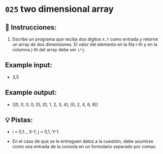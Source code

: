 # `025` two dimensional array

## 📝 Instrucciones:

1. Escribe un programa que reciba dos dígitos `X,Y` como entrada y retorne un array de dos dimensiones. El valor del elemento en la fila i-th y en la columna j-th del array debe ser `i*j`.

## Example input:

+ 3,5

## Example output:

+ [[0, 0, 0, 0, 0], [0, 1, 2, 3, 4], [0, 2, 4, 6, 8]] 

 ## 💡 Pistas:

+ i = 0,1.., X-1; j = 0,1, ­Y-1.

+ En el caso de que se le entreguen datos a la cuestión, debe asumirse como una entrada de la consola en un formulario separado por comas.

